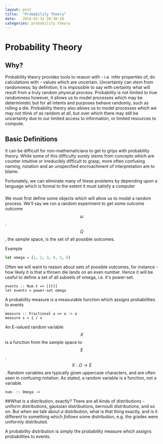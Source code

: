 ```yaml
---
layout: post
title:  "Probability Theory"
date:   2014-03-31 20:30:18
categories: probability theory
---
```

<script type="text/javascript" src="http://cdn.mathjax.org/mathjax/latest/MathJax.js?config=TeX-AMS-MML_HTMLorMML"></script>

# Probability Theory

## Why?
Probability theory provides tools to reason with - i.e. infer properties of, do calculations with - values which are uncertain.
Uncertainty can stem from randomness; by definition, it is impossible to say with certainty what will result from a truly random physical process.
Probability is not limited to true randomness however, it allows us to model processes which may be deterministic but for all intents and purposes behave randomly, such as rolling a die.
Probability theory also allows us to model processes which we may not think of as random at all, but over which there may still be uncertainty due to our limited access to information, or limited resources to compute.

## Basic Definitions
It can be difficult for non-mathematicians to get to grips with probability theory.
While some of this difficulty surely stems from concepts which are counter intuitive or irreducibly difficult to grasp, more often confusing naming,  notation and an unspecified encroachment of interpretation are to blame.

Fortunately, we can eliminate many of these problems by depending upon a language which is formal to the extent it must satisfy a computer 

###
We must first define some objects which will allow us to model a random process.
We'll say we run a random experiment to get some outcome outcome $$\omega$$.
$$\Omega$$, the sample space, is the set of all possible outcomes.

Example
```Haskell
let omega = [1, 2, 3, 4, 5, 6]
```

Often we will want to reason about sets of possible outcomes, for instance - how likely it is that a thrown die lands on an even number.
Hence it will be useful to define a set of all subsets of omega, i.e. it's power-set. 

```
events :: Num t => [[t]]
let events = power-set omega
```

A probability measure is a measurable function which assigns probabilities to events
```
measure :: Fractional a => a -> a
measure x = 1 / x
```

An E-valued random variable $$X$$ is a function from the sample space to $$E$$.
$$X:\Omega \rightarrow E$$.
Random variables are typically given uppercase characters, and are often seen in confusing notation.
As stated, a random variable is a function, not a variable.

```
num- :: Omega -> 
```

##What is a distribution, exactly?
There are all kinds of distributions - uniform distributions, gaussian distributions, bernoulli distributions, and so on.
But when we talk about *a* distribution, what is that thing exactly, and is it different to something which *follows* some distribution, e.g. the grades were uniformly distributed.

A probability distribution is simply the probability measure which assigns probabilities to events.